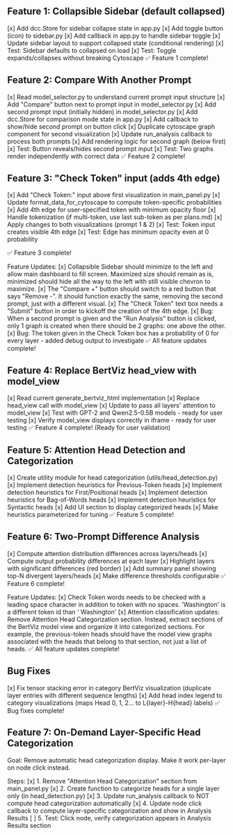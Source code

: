 ## Feature 1: Collapsible Sidebar (default collapsed)
[x] Add dcc.Store for sidebar collapse state in app.py
[x] Add toggle button (icon) to sidebar.py
[x] Add callback in app.py to handle sidebar toggle
[x] Update sidebar layout to support collapsed state (conditional rendering)
[x] Test: Sidebar defaults to collapsed on load
[x] Test: Toggle expands/collapses without breaking Cytoscape
✅ Feature 1 complete!

## Feature 2: Compare With Another Prompt
[x] Read model_selector.py to understand current prompt input structure
[x] Add "Compare" button next to prompt input in model_selector.py
[x] Add second prompt input (initially hidden) in model_selector.py
[x] Add dcc.Store for comparison mode state in app.py
[x] Add callback to show/hide second prompt on button click
[x] Duplicate cytoscape graph component for second visualization
[x] Update run_analysis callback to process both prompts
[x] Add rendering logic for second graph (below first)
[x] Test: Button reveals/hides second prompt input
[x] Test: Two graphs render independently with correct data
✅ Feature 2 complete!

## Feature 3: "Check Token" input (adds 4th edge)
[x] Add "Check Token:" input above first visualization in main_panel.py
[x] Update format_data_for_cytoscape to compute token-specific probabilities
[x] Add 4th edge for user-specified token with minimum opacity floor
[x] Handle tokenization (if multi-token, use last sub-token as per plans.md)
[x] Apply changes to both visualizations (prompt 1 & 2)
[x] Test: Token input creates visible 4th edge
[x] Test: Edge has minimum opacity even at 0 probability

✅ Feature 3 complete!

Feature Updates:
[x] Collapsible Sidebar should minimize to the left and allow main dashboard to fill screen. Maximized size should remain as is, minimized should hide all the way to the left with still visible chevron to maximize.
[x] The "Compare +" button should switch to a red button that says "Remove -". It should function exactly the same, removing the second prompt, just with a different visual.
[x] The "Check Token" text box needs a "Submit" button in order to kickoff the creation of the 4th edge.
[x] Bug: When a second prompt is given and the "Run Analysis" button is clicked, only 1 graph is created when there should be 2 graphs: one above the other.
[x] Bug: The token given in the Check Token box has a probability of 0 for every layer - added debug output to investigate
✅ All feature updates complete!

## Feature 4: Replace BertViz head_view with model_view
[x] Read current generate_bertviz_html implementation
[x] Replace head_view call with model_view
[x] Update to pass all layers' attention to model_view
[x] Test with GPT-2 and Qwen2.5-0.5B models - ready for user testing
[x] Verify model_view displays correctly in iframe - ready for user testing
✅ Feature 4 complete! (Ready for user validation)

## Feature 5: Attention Head Detection and Categorization
[x] Create utility module for head categorization (utils/head_detection.py)
[x] Implement detection heuristics for Previous-Token heads
[x] Implement detection heuristics for First/Positional heads
[x] Implement detection heuristics for Bag-of-Words heads
[x] Implement detection heuristics for Syntactic heads
[x] Add UI section to display categorized heads
[x] Make heuristics parameterized for tuning
✅ Feature 5 complete!

## Feature 6: Two-Prompt Difference Analysis
[x] Compute attention distribution differences across layers/heads
[x] Compute output probability differences at each layer
[x] Highlight layers with significant differences (red border)
[x] Add summary panel showing top-N divergent layers/heads
[x] Make difference thresholds configurable
✅ Feature 6 complete!

Feature Updates:
[x] Check Token words needs to be checked with a leading space character in addition to token with no spaces. 'Washington' is a different token id than ' Washington'
[x] Attention classification updates: Remove Attention Head Categorization section. Instead, extract sections of the BertViz model view and organize it into categorized sections. For example, the previous-token heads should have the model view graphs associated with the heads that belong to that section, not just a list of heads.
✅ All feature updates complete!

## Bug Fixes
[x] Fix tensor stacking error in category BertViz visualization (duplicate layer entries with different sequence lengths)
[x] Add head index legend to category visualizations (maps Head 0, 1, 2... to L{layer}-H{head} labels)
✅ Bug fixes complete!

## Feature 7: On-Demand Layer-Specific Head Categorization
Goal: Remove automatic head categorization display. Make it work per-layer on node click instead.

Steps:
[x] 1. Remove "Attention Head Categorization" section from main_panel.py
[x] 2. Create function to categorize heads for a single layer only (in head_detection.py)
[x] 3. Update run_analysis callback to NOT compute head categorization automatically
[x] 4. Update node click callback to compute layer-specific categorization and show in Analysis Results
[ ] 5. Test: Click node, verify categorization appears in Analysis Results section